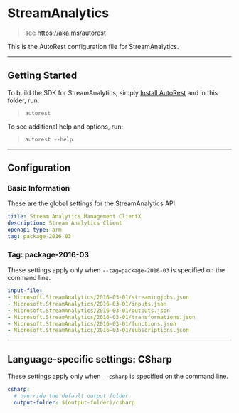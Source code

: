 # StreamAnalytics

> see https://aka.ms/autorest

This is the AutoRest configuration file for StreamAnalytics.



---
## Getting Started 
To build the SDK for StreamAnalytics, simply [Install AutoRest](https://aka.ms/autorest/install) and in this folder, run:

> `autorest`

To see additional help and options, run:

> `autorest --help`
---

## Configuration



### Basic Information 
These are the global settings for the StreamAnalytics API.

``` yaml
title: Stream Analytics Management ClientX
description: Stream Analytics Client
openapi-type: arm
tag: package-2016-03
```


### Tag: package-2016-03

These settings apply only when `--tag=package-2016-03` is specified on the command line.

``` yaml $(tag) == 'package-2016-03'
input-file:
- Microsoft.StreamAnalytics/2016-03-01/streamingjobs.json
- Microsoft.StreamAnalytics/2016-03-01/inputs.json
- Microsoft.StreamAnalytics/2016-03-01/outputs.json
- Microsoft.StreamAnalytics/2016-03-01/transformations.json
- Microsoft.StreamAnalytics/2016-03-01/functions.json
- Microsoft.StreamAnalytics/2016-03-01/subscriptions.json
```


---
## Language-specific settings: CSharp

These settings apply only when `--csharp` is specified on the command line.

``` yaml $(csharp)
csharp:
  # override the default output folder
  output-folder: $(output-folder)/csharp
```

